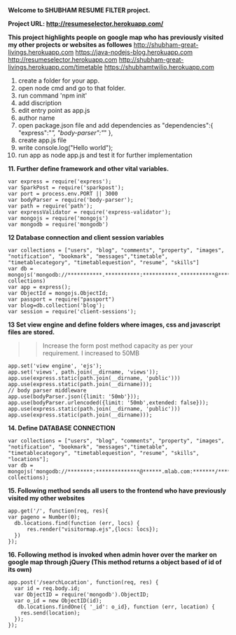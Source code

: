 **Welcome to SHUBHAM RESUME FILTER project.**

****Project URL: http://resumeselector.herokuapp.com/****

**This project highlights people on google map who has previously visited my other projects or websites as followes**
http://shubham-great-livings.herokuapp.com
https://java-nodejs-blog.herokuapp.com
http://resumeselector.herokuapp.com
http://shubham-great-livings.herokuapp.com/timetable
https://shubhamtwilio.herokuapp.com

1. create a folder for your app.
2. open node cmd and go to that folder.
3. run command 'npm init'
4. add discription
5. edit entry point as app.js
6. author name
7. open package.json file and add dependencies as
"dependencies":{
  "express":"*",
  "body-parser":"*"
  },
8. create app.js file
9. write console.log("Hello world");
10. run app as node app.js and test it for further implementation

**11. Further define framework and other vital variables.**
>>
```nodejs
var express = require('express');
var SparkPost = require('sparkpost');
var port = process.env.PORT || 3000
var bodyParser = require('body-parser');
var path = require('path');
var expressValidator = require('express-validator');
var mongojs = require('mongojs')
var mongodb = require('mongodb')
```

**12 Database connection and client session variables**
>>
```nodejs
var collections = ["users", "blog", "comments", "property", "images", "notification", "bookmark", "messages","timetable", "timetablecategory", "timetablequestion", "resume", "skills"]
var db = mongojs('mongodb://***********.***********:***********.***********@***********.mlab.com:***********/***********', collections)
var app = express();
var ObjectId = mongojs.ObjectId;
var passport = require("passport")
var blog=db.collection('blog');
var session = require('client-sessions');
```

**13 Set view engine and define folders where images, css and javascript files are stored.**
>> Increase the form post method capacity as per your requirement. I increased to 50MB
```nodejs
app.set('view engine', 'ejs');
app.set('views', path.join(__dirname, 'views'));
app.use(express.static(path.join(__dirname, 'public')))
app.use(express.static(path.join(__dirname)));
// body parser middleware
app.use(bodyParser.json({limit: '50mb'}));
app.use(bodyParser.urlencoded({limit: '50mb',extended: false}));
app.use(express.static(path.join(__dirname, 'public')))
app.use(express.static(path.join(__dirname)));
```

**14. Define DATABASE CONNECTION**
>>
```nodejs
var collections = ["users", "blog", "comments", "property", "images", "notification", "bookmark", "messages","timetable", "timetablecategory", "timetablequestion", "resume", "skills", "locations"];
var db = mongojs('mongodb://********:**************@******.mlab.com:*******/********', collections);
```

**15. Following method sends all users to the frontend who have previously visited my other websites**
>>
```nodejs
app.get('/', function(req, res){  
var pageno = Number(0);  
  db.locations.find(function (err, locs) {
      res.render("visitormap.ejs",{locs: locs});
  })
});
```

**16. Following method is invoked when admin hover over the marker on google map through jQuery (This method returns a object based of id of its own)**
>>
```nodejs
app.post('/searchLocation', function(req, res) {
  var id = req.body.id;
  var ObjectID = require('mongodb').ObjectID;
  var o_id = new ObjectID(id);
   db.locations.findOne({ '_id': o_id}, function (err, location) {
    res.send(location);
  });
});
```

